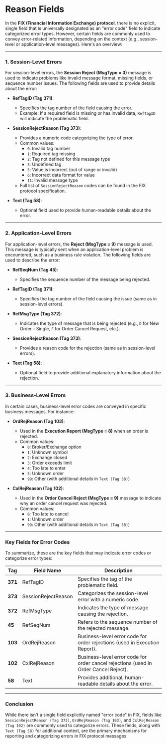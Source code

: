 # Reason Fields

In the **FIX (Financial Information Exchange) protocol**, there is no explicit, single field that is universally designated as an "error code" field to indicate categorized error types. However, certain fields are commonly used to convey error-related information, depending on the context (e.g., session-level or application-level messages). Here's an overview:

---

### **1. Session-Level Errors**
For session-level errors, the **Session Reject (MsgType = 3)** message is used to indicate problems like invalid message format, missing fields, or sequence number issues. The following fields are used to provide details about the error:

- **RefTagID (Tag 371)**:
    - Specifies the tag number of the field causing the error.
    - Example: If a required field is missing or has invalid data, `RefTagID` will indicate the problematic field.

- **SessionRejectReason (Tag 373)**:
    - Provides a numeric code categorizing the type of error.
    - Common values:
        - `0`: Invalid tag number
        - `1`: Required tag missing
        - `2`: Tag not defined for this message type
        - `3`: Undefined tag
        - `5`: Value is incorrect (out of range or invalid)
        - `6`: Incorrect data format for value
        - `11`: Invalid message type
    - Full list of `SessionRejectReason` codes can be found in the FIX protocol specification.

- **Text (Tag 58)**:
    - Optional field used to provide human-readable details about the error.

---

### **2. Application-Level Errors**
For application-level errors, the **Reject (MsgType = 9)** message is used. This message is typically sent when an application-level problem is encountered, such as a business rule violation. The following fields are used to describe the error:

- **RefSeqNum (Tag 45)**:
    - Specifies the sequence number of the message being rejected.

- **RefTagID (Tag 371)**:
    - Specifies the tag number of the field causing the issue (same as in session-level errors).

- **RefMsgType (Tag 372)**:
    - Indicates the type of message that is being rejected (e.g., `D` for New Order - Single, `F` for Order Cancel Request, etc.).

- **SessionRejectReason (Tag 373)**:
    - Provides a reason code for the rejection (same as in session-level errors).

- **Text (Tag 58)**:
    - Optional field to provide additional explanatory information about the rejection.

---

### **3. Business-Level Errors**
In certain cases, business-level error codes are conveyed in specific business messages. For instance:

- **OrdRejReason (Tag 103)**:
    - Used in the **Execution Report (MsgType = 8)** when an order is rejected.
    - Common values:
        - `0`: Broker/Exchange option
        - `1`: Unknown symbol
        - `2`: Exchange closed
        - `3`: Order exceeds limit
        - `4`: Too late to enter
        - `5`: Unknown order
        - `99`: Other (with additional details in `Text (Tag 58)`)

- **CxlRejReason (Tag 102)**:
    - Used in the **Order Cancel Reject (MsgType = 9)** message to indicate why an order cancel request was rejected.
    - Common values:
        - `0`: Too late to cancel
        - `1`: Unknown order
        - `99`: Other (with additional details in `Text (Tag 58)`)

---

### **Key Fields for Error Codes**
To summarize, these are the key fields that may indicate error codes or categorize error types:

| **Tag**     | **Field Name**        | **Description**                                                                      |
|-------------|-----------------------|--------------------------------------------------------------------------------------|
| **371**     | RefTagID              | Specifies the tag of the problematic field.                                          |
| **373**     | SessionRejectReason   | Categorizes the session-level error with a numeric code.                             |
| **372**     | RefMsgType            | Indicates the type of message causing the rejection.                                 |
| **45**      | RefSeqNum             | Refers to the sequence number of the rejected message.                               |
| **103**     | OrdRejReason          | Business-level error code for order rejections (used in Execution Report).           |
| **102**     | CxlRejReason          | Business-level error code for order cancel rejections (used in Order Cancel Reject). |
| **58**      | Text                  | Provides additional, human-readable details about the error.                         |

---

### **Conclusion**
While there isn't a single field explicitly named "error code" in FIX, fields like `SessionRejectReason (Tag 373)`, `OrdRejReason (Tag 103)`, and `CxlRejReason (Tag 102)` are commonly used to categorize errors. These fields, along with `Text (Tag 58)` for additional context, are the primary mechanisms for reporting and categorizing errors in FIX protocol messages.